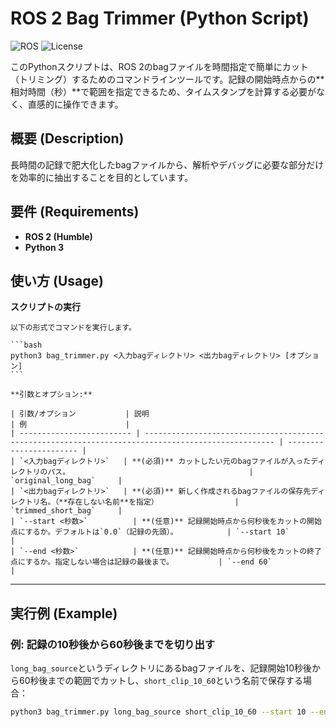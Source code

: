 # ROS 2 Bag Trimmer (Python Script)

![ROS](https://img.shields.io/badge/ROS%202-Humble%20%7C%20Iron-blue)
![License](https://img.shields.io/badge/License-MIT-green)

このPythonスクリプトは、ROS 2のbagファイルを時間指定で簡単にカット（トリミング）するためのコマンドラインツールです。記録の開始時点からの**相対時間（秒）**で範囲を指定できるため、タイムスタンプを計算する必要がなく、直感的に操作できます。

## 概要 (Description)

長時間の記録で肥大化したbagファイルから、解析やデバッグに必要な部分だけを効率的に抽出することを目的としています。

## 要件 (Requirements)

* **ROS 2 (Humble)**
* **Python 3**

## 使い方 (Usage)

**スクリプトの実行**

    以下の形式でコマンドを実行します。

    ```bash
    python3 bag_trimmer.py <入力bagディレクトリ> <出力bagディレクトリ> [オプション]
    ```

    **引数とオプション:**

    | 引数/オプション           | 説明                                                                                                | 例                      |
    | ------------------------- | --------------------------------------------------------------------------------------------------- | ----------------------- |
    | `<入力bagディレクトリ>`   | **(必須)** カットしたい元のbagファイルが入ったディレクトリのパス。                                        | `original_long_bag`     |
    | `<出力bagディレクトリ>`   | **(必須)** 新しく作成されるbagファイルの保存先ディレクトリ名。（**存在しない名前**を指定）                 | `trimmed_short_bag`     |
    | `--start <秒数>`          | **(任意)** 記録開始時点から何秒後をカットの開始点にするか。デフォルトは`0.0`（記録の先頭）。           | `--start 10`            |
    | `--end <秒数>`            | **(任意)** 記録開始時点から何秒後をカットの終了点にするか。指定しない場合は記録の最後まで。          | `--end 60`              |

---

## 実行例 (Example)

### 例: 記録の10秒後から60秒後までを切り出す

`long_bag_source`というディレクトリにあるbagファイルを、記録開始10秒後から60秒後までの範囲でカットし、`short_clip_10_60`という名前で保存する場合：

```bash
python3 bag_trimmer.py long_bag_source short_clip_10_60 --start 10 --end 60

